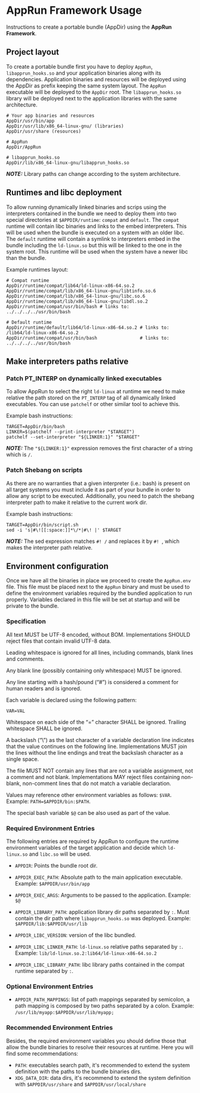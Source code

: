 # AppRun Framework Usage

Instructions to create a portable bundle (AppDir) using the **AppRun
Framework**.

## Project layout

To create a portable bundle first you have to deploy `AppRun`,
`libapprun_hooks.so` and your application binaries along with its dependencies.
Application binaries and resources will be deployed using the AppDir as prefix
keeping the same system layout. The `AppRun` executable will be deployed to the
`AppDir` root. The `libapprun_hooks.so` library will be deployed next to the
application libraries with the same architecture.

```shell
# Your app binaries and resources
AppDir/usr/bin/app
AppDir/usr/lib/x86_64-linux-gnu/ (libraries)
AppDir/usr/share (resources)

# AppRun
AppDir/AppRun

# libapprun_hooks.so
AppDir/lib/x86_64-linux-gnu/libapprun_hooks.so
```

**_NOTE:_** Library paths can change according to the system architecture.

## Runtimes and libc deployment

To allow running dynamically linked binaries and scrips using the interpreters
contained in the bundle we need to deploy them into two special directories at
`$APPDIR/runtime`: `compat` and `default`. The `compat` runtime will contain
libc binaries and links to the embed interpreters. This will be used when the
bundle is executed on a system with an older libc. The `default` runtime will
contain a symlink to interpreters embed in the bundle including the
`ld-linux.so` but this will be linked to the one in the system root. This
runtime will be used when the system have a newer libc than the bundle.

Example runtimes layout:

```shell
# Compat runtime
AppDir/runtime/compat/lib64/ld-linux-x86-64.so.2
AppDir/runtime/compat/lib/x86_64-linux-gnu/libtinfo.so.6
AppDir/runtime/compat/lib/x86_64-linux-gnu/libc.so.6
AppDir/runtime/compat/lib/x86_64-linux-gnu/libdl.so.2
AppDir/runtime/compat/usr/bin/bash # links to: ../../../../usr/bin/bash

# Default runtime
AppDir/runtime/default/lib64/ld-linux-x86-64.so.2 # links to: /lib64/ld-linux-x86-64.so.2
AppDir/runtime/compat/usr/bin/bash                # links to: ../../../../usr/bin/bash
```

## Make interpreters paths relative

### Patch PT_INTERP on dynamically linked executables

To allow AppRun to select the right `ld-linux` at runtime we need to make
relative the path stored on the `PT_INTERP` tag of all dynamically linked
executables. You can use `patchelf` or other similar tool to achieve this.

Example bash instructions:

```shell
TARGET=AppDir/bin/bash
LINKER=$(patchelf --print-interpreter "$TARGET")
patchelf --set-interpreter "${LINKER:1}" "$TARGET"
```

**_NOTE:_** The `"${LINKER:1}"` expression removes the first character of a
string which is `/`.

### Patch Shebang on scripts

As there are no warranties that a given interpreter (i.e.: bash) is present on
all target systems you must include it as part of your bundle in order to allow
any script to be executed. Additionally, you need to patch the shebang
interpreter path to make it relative to the current work dir.

Example bash instructions:

```shell
TARGET=AppDir/bin/script.sh
sed -i 's|#\![[:space:]]*\/*|#\! |' $TARGET
```

**_NOTE:_** The sed expression matches `#! /` and replaces it by `#! `, which
makes the interpreter path relative.

## Environment configuration

Once we have all the binaries in place we proceed to create the `AppRun.env`
file. This file must be placed next to the `AppRun` binary and must be used to
define the environment variables required by the bundled application to run
properly. Variables declared in this file will be set at startup and will be
private to the bundle.

### Specification

All text MUST be UTF-8 encoded, without BOM. Implementations SHOULD reject files
that contain invalid UTF-8 data.

Leading whitespace is ignored for all lines, including commands, blank lines and
comments.

Any blank line (possibly containing only whitespace) MUST be ignored.

Any line starting with a hash/pound (“#”) is considered a comment for human
readers and is ignored.

Each variable is declared using the following pattern:

`VAR=VAL`

Whitespace on each side of the “=” character SHALL be ignored. Trailing
whitespace SHALL be ignored.

A backslash (“\”) as the last character of a variable declaration line indicates
that the value continues on the following line. Implementations MUST join the
lines without the line endings and treat the backslash character as a single
space.

The file MUST NOT contain any lines that are not a variable assignment, not a
comment and not blank. Implementations MAY reject files containing non-blank,
non-comment lines that do not match a variable declaration.

Values may reference other environment variables as follows: `$VAR`. Example:
`PATH=$APPDIR/bin:$PATH`.

The special bash variable `$@` can be also used as part of the value.

### Required Environment Entries

The following entries are required by AppRun to configure the runtime
environment variables of the target application and decide which `ld-linux.so`
and `libc.so` will be used.

-   `APPDIR`: Points the bundle root dir.
-   `APPDIR_EXEC_PATH`: Absolute path to the main application executable.
    Example: `$APPDIR/usr/bin/app`
-   `APPDIR_EXEC_ARGS`: Arguments to be passed to the application. Example: `$@`

-   `APPDIR_LIBRARY_PATH`: application library dir paths separated by `:`. Must
    contain the dir path where `libapprun_hooks.so` was deployed. Example:
    `$APPDIR/lib:$APPDIR/usr/lib`

-   `APPDIR_LIBC_VERSION`: version of the libc bundled.
-   `APPDIR_LIBC_LINKER_PATH`: `ld-linux.so` relative paths separated by `:`.
    Example: `lib/ld-linux.so.2:lib64/ld-linux-x86-64.so.2`
-   `APPDIR_LIBC_LIBRARY_PATH`: libc library paths contained in the compat
    runtime separated by `:`.

### Optional Environment Entries

-   `APPDIR_PATH_MAPPINGS`: list of path mappings separated by semicolon, a path
    mapping is composed by two paths separated by a colon. Example:
    `/usr/lib/myapp:$APPDIR/usr/lib/myapp;`

### Recommended Environment Entries

Besides, the required environment variables you should define those that allow
the bundle binaries to resolve their resources at runtime. Here you will find
some recommendations:

-   `PATH`: executables search path, it's recommended to extend the system
    definition with the paths to the bundle binaries dirs.
-   `XDG_DATA_DIR`: data dirs, it's recommend to extend the system definition
    with `$APPDIR/usr/share` and `$APPDIR/usr/local/share`
